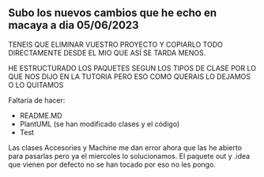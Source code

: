 ## Subo los nuevos cambios que he echo en macaya a dia 05/06/2023 

TENEIS QUE ELIMINAR VUESTRO PROYECTO Y COPIARLO TODO DIRECTAMENTE DESDE EL MIO QUE ASÍ SE TARDA MENOS.

HE ESTRUCTURADO LOS PAQUETES SEGUN LOS TIPOS DE CLASE POR LO QUE NOS DIJO EN LA TUTORIA PERO ESO COMO QUERAIS LO DEJAMOS O LO QUITAMOS

Faltaría de hacer:
- README.MD
- PlantUML (se han modificado clases y el código)
- Test

Las clases Accesories y Machine me dan error ahora que las he abierto para pasarlas pero ya el miercoles lo solucionamos. 
El paquete out y .idea que vienen por defecto no se han tocado por eso no les pongo.
